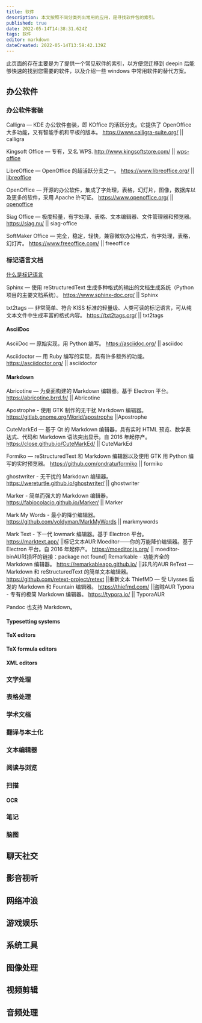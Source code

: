 ```yaml
---
title: 软件
description: 本文按照不同分类列出常用的应用，是寻找软件包的索引。
published: true
date: 2022-05-14T14:38:31.624Z
tags: 软件
editor: markdown
dateCreated: 2022-05-14T13:59:42.139Z
---
```



此页面的存在主要是为了提供一个常见软件的索引，以方便您迁移到 deepin 后能够快速的找到您需要的软件，以及介绍一些 windows 中常用软件的替代方案。

## 办公软件

### 办公软件套装

Calligra — KDE 办公软件套装，即 KOffice 的活跃分支。它提供了 OpenOffice 大多功能，又有智能手机和平板的版本。
https://www.calligra-suite.org/ || calligra

Kingsoft Office — 专有，又名 WPS.
http://www.kingsoftstore.com/ || [wps-office](https://wiki.deepin.org/zh/%E8%BD%AF%E4%BB%B6/%E5%8A%9E%E5%85%AC/Office%E4%B8%89%E4%BB%B6%E5%A5%97/WPS_Office)

LibreOffice — OpenOffice 的超活跃分支之一。
https://www.libreoffice.org/ || [libreoffice](https://wiki.deepin.org/zh/%E8%BD%AF%E4%BB%B6/%E5%8A%9E%E5%85%AC/Office%E4%B8%89%E4%BB%B6%E5%A5%97/LibreOffice)

OpenOffice — 开源的办公软件，集成了字处理，表格，幻灯片，图像，数据库以及更多的软件，采用 Apache 许可证。
https://www.openoffice.org/ || [openoffice](https://wiki.deepin.org/zh/%E8%BD%AF%E4%BB%B6/%E5%8A%9E%E5%85%AC/Office%E4%B8%89%E4%BB%B6%E5%A5%97/OpenOffice)

Siag Office — 极度轻量，有字处理、表格、文本编辑器、文件管理器和预览器。
https://siag.nu/ || siag-office

SoftMaker Office — 完全，稳定，轻快，兼容微软办公格式，有字处理，表格，幻灯片。
https://www.freeoffice.com/ || freeoffice

### 标记语言文档

[什么是标记语言](https://baike.baidu.com/item/%E6%A0%87%E8%AE%B0%E8%AF%AD%E8%A8%80/5964436)

Sphinx — 使用 reStructuredText 生成多种格式的输出的文档生成系统（Python 项目的主要文档系统）。
https://www.sphinx-doc.org/ || Sphinx

txt2tags — 非常简单、符合 KISS 标准的轻量级、人类可读的标记语言，可从纯文本文件中生成丰富的格式内容。
https://txt2tags.org/ || txt2tags

#### AsciiDoc

AsciiDoc — 原始实现，用 Python 编写。
https://asciidoc.org/ || asciidoc

Asciidoctor — 用 Ruby 编写的实现，具有许多额外的功能。
https://asciidoctor.org/ || asciidoctor

#### Markdown

Abricotine — 为桌面构建的 Markdown 编辑器。基于 Electron 平台。
https://abricotine.brrd.fr/ || Abricotine 

Apostrophe - 使用 GTK 制作的无干扰 Markdown 编辑器。
https://gitlab.gnome.org/World/apostrophe ||Apostrophe

CuteMarkEd — 基于 Qt 的 Markdown 编辑器，具有实时 HTML 预览、数学表达式、代码和 Markdown 语法突出显示。自 2016 年起停产。
https://close.github.io/CuteMarkEd/ || CuteMarkEd

Formiko — reStructuredText 和 Markdown 编辑器以及使用 GTK 用 Python 编写的实时预览器。
https://github.com/ondratu/formiko || formiko

ghostwriter - 无干扰的 Markdown 编辑器。
https://wereturtle.github.io/ghostwriter/ || ghostwriter

Marker - 简单而强大的 Markdown 编辑器。
https://fabiocolacio.github.io/Marker/ || Marker

Mark My Words - 最小的降价编辑器。
https://github.com/voldyman/MarkMyWords || markmywords

Mark Text - 下一代 lowmark 编辑器。基于 Electron 平台。
https://marktext.app/ ||标记文本AUR
Moeditor——你的万能降价编辑器。基于 Electron 平台。自 2016 年起停产。
https://moeditor.js.org/ || moeditor-binAUR[损坏的链接：package not found]
Remarkable - 功能齐全的 Markdown 编辑器。
https://remarkableapp.github.io/ ||非凡的AUR
ReText — Markdown 和 reStructuredText 的简单文本编辑器。
https://github.com/retext-project/retext ||重新文本
ThiefMD — 受 Ulysses 启发的 Markdown 和 Fountain 编辑器。
https://thiefmd.com/ ||盗贼AUR
Typora - 专有的极简 Markdown 编辑器。
https://typora.io/ || TyporaAUR

Pandoc 也支持 Markdown。

#### Typesetting systems
#### TeX editors
#### TeX formula editors
#### XML editors

### 文字处理

### 表格处理

### 学术文档

### 翻译与本土化

### 文本编辑器

### 阅读与浏览

### 扫描

#### OCR

### 笔记

### 脑图

## 聊天社交

## 影音视听

## 网络冲浪

## 游戏娱乐

## 系统工具

## 图像处理

## 视频剪辑

## 音频处理